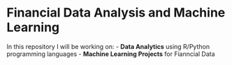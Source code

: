 # Financial Data Analysis and Machine Learning

In this repository I will be working on:
    - **Data Analytics** using R/Python programming languages
    - **Machine Learning Projects** for Fianncial Data
